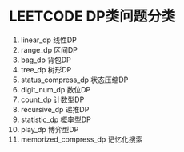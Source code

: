 # LEETCODE DP类问题分类
1. linear_dp 线性DP
2. range_dp 区间DP
3. bag_dp 背包DP
4. tree_dp 树形DP
5. status_compress_dp 状态压缩DP
6. digit_num_dp 数位DP
7. count_dp 计数型DP
8. recursive_dp 递推DP
9. statistic_dp 概率型DP
10. play_dp 博弈型DP
11. memorized_compress_dp 记忆化搜索